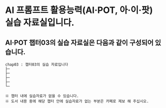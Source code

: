 # AI 프롬프트 활용능력(AI·POT, 아·이·팟) 실습 자료실입니다.
## AI·POT 챕터03의 실습 자료실은 다음과 같이 구성되어 있습니다.

```
chap03 : 챕터03의 실습 자료입니다
├─
├─
├─
├─
└─

※ 챕터 내에 실습자료가 없을 수 있습니다.
※ 도서 내용 중에 해당 챕터 안에 실습자료가 없는 부분은 카페로 제보 해 주십시오.
```